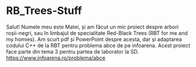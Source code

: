 # RB_Trees-Stuff
Salut! Numele meu este Matei, și am făcut un mic proiect despre arbori roșii-negri, sau în limbajul de specialitate Red-Black Trees (RBT for me and my homies).
Am scurt pdf și PowerPoint despre acesta, dar și adaptarea codului C++ de la RBT pentru problema abce de pe infoarena.
Acest proiect face parte din tema 3 pentru partea de laborator la SD.
https://www.infoarena.ro/problema/abce
